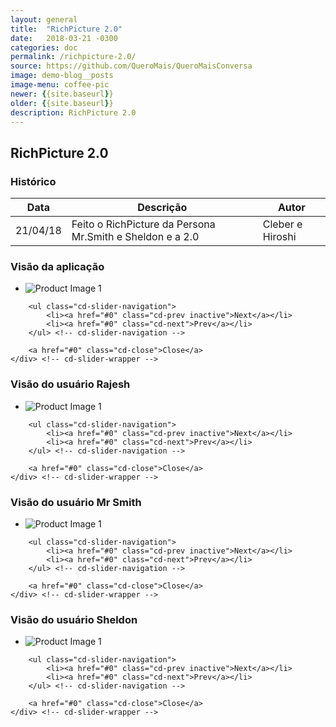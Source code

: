 ```yaml
---
layout: general
title:  "RichPicture 2.0"
date:   2018-03-21 -0300
categories: doc
permalink: /richpicture-2.0/
source: https://github.com/QueroMais/QueroMaisConversa
image: demo-blog__posts
image-menu: coffee-pic
newer: {{site.baseurl}}
older: {{site.baseurl}}
description: RichPicture 2.0
---
```


## RichPicture 2.0

### Histórico

| Data | Descrição | Autor |
|-|-|-|
|21/04/18|Feito o RichPicture da Persona Mr.Smith e Sheldon e a 2.0|Cleber e Hiroshi| 

### Visão da aplicação

<section class="cd-single-item">
    <div class="cd-slider-wrapper">
        <ul class="cd-slider">
            <li class="selected"><img src="{{site.baseurl}}/assets/images/richpicture_version/richpicture_2.0.jpg" alt="Product Image 1"></li>
        </ul> <!-- cd-slider -->

        <ul class="cd-slider-navigation">
            <li><a href="#0" class="cd-prev inactive">Next</a></li>
            <li><a href="#0" class="cd-next">Prev</a></li>
        </ul> <!-- cd-slider-navigation -->

        <a href="#0" class="cd-close">Close</a>
    </div> <!-- cd-slider-wrapper -->
</section> <!-- cd-single-item -->


### Visão do usuário Rajesh

<section class="cd-single-item">
    <div class="cd-slider-wrapper">
        <ul class="cd-slider">
            <li class="selected"><img src="{{site.baseurl}}/assets/images/richpicture_version/persona_rajesh.jpg" alt="Product Image 1"></li>
        </ul> <!-- cd-slider -->

        <ul class="cd-slider-navigation">
            <li><a href="#0" class="cd-prev inactive">Next</a></li>
            <li><a href="#0" class="cd-next">Prev</a></li>
        </ul> <!-- cd-slider-navigation -->

        <a href="#0" class="cd-close">Close</a>
    </div> <!-- cd-slider-wrapper -->
</section> <!-- cd-single-item -->

### Visão do usuário Mr Smith

<section class="cd-single-item">
    <div class="cd-slider-wrapper">
        <ul class="cd-slider">
            <li class="selected"><img src="{{site.baseurl}}/assets/images/richpicture_version/persona_mrsmith.jpg" alt="Product Image 1"></li>
        </ul> <!-- cd-slider -->

        <ul class="cd-slider-navigation">
            <li><a href="#0" class="cd-prev inactive">Next</a></li>
            <li><a href="#0" class="cd-next">Prev</a></li>
        </ul> <!-- cd-slider-navigation -->

        <a href="#0" class="cd-close">Close</a>
    </div> <!-- cd-slider-wrapper -->
</section> <!-- cd-single-item -->

### Visão do usuário Sheldon

<section class="cd-single-item">
    <div class="cd-slider-wrapper">
        <ul class="cd-slider">
            <li class="selected"><img src="{{site.baseurl}}/assets/images/richpicture_version/persona_sheldon.jpg" alt="Product Image 1"></li>
        </ul> <!-- cd-slider -->

        <ul class="cd-slider-navigation">
            <li><a href="#0" class="cd-prev inactive">Next</a></li>
            <li><a href="#0" class="cd-next">Prev</a></li>
        </ul> <!-- cd-slider-navigation -->

        <a href="#0" class="cd-close">Close</a>
    </div> <!-- cd-slider-wrapper -->
</section> <!-- cd-single-item -->